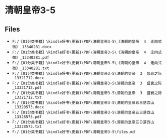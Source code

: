 # 清朝皇帝3-5

## Files

- `F:/【01分类书籍】\kindle好书\更新1\PDF\清朝皇帝3-5\《清朝的皇帝  4  走向式微》_13340281.docx`
- `F:/【01分类书籍】\kindle好书\更新1\PDF\清朝皇帝3-5\《清朝的皇帝  4  走向式微》_13340281.pdf`
- `F:/【01分类书籍】\kindle好书\更新1\PDF\清朝皇帝3-5\《清朝的皇帝  4  走向式微》_13340281.txt`
- `F:/【01分类书籍】\kindle好书\更新1\PDF\清朝皇帝3-5\清朝的皇帝  3  盛衰之际_13321712.docx`
- `F:/【01分类书籍】\kindle好书\更新1\PDF\清朝皇帝3-5\清朝的皇帝  3  盛衰之际_13321712.pdf`
- `F:/【01分类书籍】\kindle好书\更新1\PDF\清朝皇帝3-5\清朝的皇帝  3  盛衰之际_13321712.txt`
- `F:/【01分类书籍】\kindle好书\更新1\PDF\清朝皇帝3-5\清朝的皇帝五日落西山_13328573.docx`
- `F:/【01分类书籍】\kindle好书\更新1\PDF\清朝皇帝3-5\清朝的皇帝五日落西山_13328573.pdf`
- `F:/【01分类书籍】\kindle好书\更新1\PDF\清朝皇帝3-5\清朝的皇帝五日落西山_13328573.txt`
- `F:/【01分类书籍】\kindle好书\更新1\PDF\清朝皇帝3-5\files.md`
